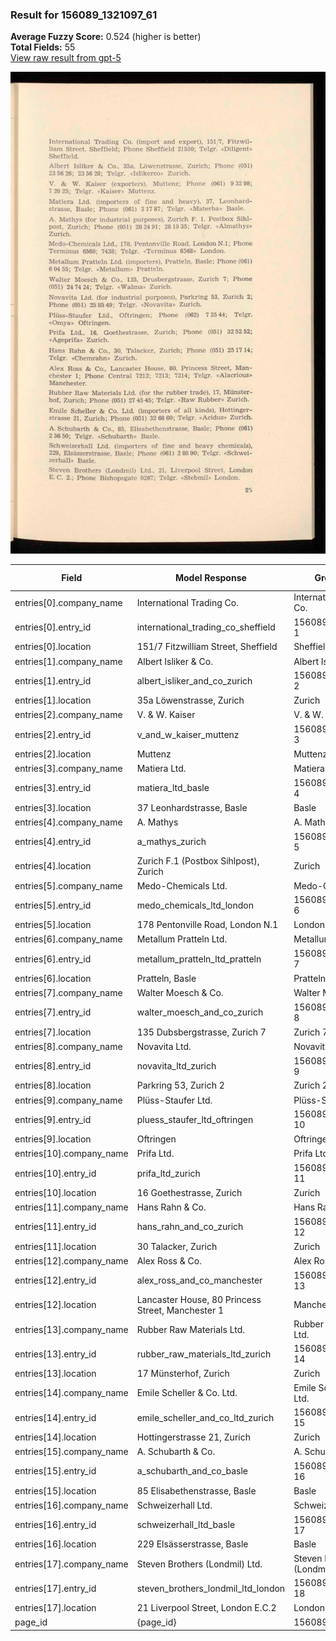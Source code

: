 ### Result for 156089_1321097_61
**Average Fuzzy Score:** 0.524 (higher is better)<br>
**Total Fields:** 55<br>
[View raw result from gpt-5](https://github.com/RISE-UNIBAS/humanities_data_benchmark/blob/main/results/2025-10-28/T0348/request_T0348_156089_1321097_61.json)

<img src="https://github.com/RISE-UNIBAS/humanities_data_benchmark/blob/main/benchmarks/company_lists/images/156089_1321097_61.jpg?raw=true" alt="156089_1321097_61" width="600px">

| Field | Model Response | Ground Truth | Fuzzy Score | Match |
|-------|----------------|--------------|-------------|-------|
| entries[0].company_name | International Trading Co. | International Trading Co. | 1.000 | ✅ |
| entries[0].entry_id | international_trading_co_sheffield | 156089_1321097_61-1 | 0.075 | ❌ |
| entries[0].location | 151/7 Fitzwilliam Street, Sheffield | Sheffield | 0.409 | ❌ |
| entries[1].company_name | Albert Isliker & Co. | Albert Isliker & Co. | 1.000 | ✅ |
| entries[1].entry_id | albert_isliker_and_co_zurich | 156089_1321097_61-2 | 0.085 | ❌ |
| entries[1].location | 35a Löwenstrasse, Zurich | Zurich | 0.400 | ❌ |
| entries[2].company_name | V. & W. Kaiser | V. & W. Kaiser | 1.000 | ✅ |
| entries[2].entry_id | v_and_w_kaiser_muttenz | 156089_1321097_61-3 | 0.098 | ❌ |
| entries[2].location | Muttenz | Muttenz | 1.000 | ✅ |
| entries[3].company_name | Matiera Ltd. | Matiera Ltd. | 1.000 | ✅ |
| entries[3].entry_id | matiera_ltd_basle | 156089_1321097_61-4 | 0.111 | ❌ |
| entries[3].location | 37 Leonhardstrasse, Basle | Basle | 0.333 | ❌ |
| entries[4].company_name | A. Mathys | A. Mathys | 1.000 | ✅ |
| entries[4].entry_id | a_mathys_zurich | 156089_1321097_61-5 | 0.118 | ❌ |
| entries[4].location | Zurich F.1 (Postbox Sihlpost), Zurich | Zurich | 0.279 | ❌ |
| entries[5].company_name | Medo-Chemicals Ltd. | Medo-Chemicals Ltd. | 1.000 | ✅ |
| entries[5].entry_id | medo_chemicals_ltd_london | 156089_1321097_61-6 | 0.091 | ❌ |
| entries[5].location | 178 Pentonville Road, London N.1 | London N.1 | 0.476 | ❌ |
| entries[6].company_name | Metallum Pratteln Ltd. | Metallum Pratteln Ltd. | 1.000 | ✅ |
| entries[6].entry_id | metallum_pratteln_ltd_pratteln | 156089_1321097_61-7 | 0.082 | ❌ |
| entries[6].location | Pratteln, Basle | Pratteln, Basle | 1.000 | ✅ |
| entries[7].company_name | Walter Moesch & Co. | Walter Moesch & Co. | 1.000 | ✅ |
| entries[7].entry_id | walter_moesch_and_co_zurich | 156089_1321097_61-8 | 0.087 | ❌ |
| entries[7].location | 135 Dubsbergstrasse, Zurich 7 | Zurich 7 | 0.432 | ❌ |
| entries[8].company_name | Novavita Ltd. | Novavita Ltd. | 1.000 | ✅ |
| entries[8].entry_id | novavita_ltd_zurich | 156089_1321097_61-9 | 0.105 | ❌ |
| entries[8].location | Parkring 53, Zurich 2 | Zurich 2 | 0.552 | ❌ |
| entries[9].company_name | Plüss-Staufer Ltd. | Plüss-Staufer Ltd. | 1.000 | ✅ |
| entries[9].entry_id | pluess_staufer_ltd_oftringen | 156089_1321097_61-10 | 0.083 | ❌ |
| entries[9].location | Oftringen | Oftringen | 1.000 | ✅ |
| entries[10].company_name | Prifa Ltd. | Prifa Ltd. | 1.000 | ✅ |
| entries[10].entry_id | prifa_ltd_zurich | 156089_1321097_61-11 | 0.111 | ❌ |
| entries[10].location | 16 Goethestrasse, Zurich | Zurich | 0.400 | ❌ |
| entries[11].company_name | Hans Rahn & Co. | Hans Rahn & Co. | 1.000 | ✅ |
| entries[11].entry_id | hans_rahn_and_co_zurich | 156089_1321097_61-12 | 0.093 | ❌ |
| entries[11].location | 30 Talacker, Zurich | Zurich | 0.480 | ❌ |
| entries[12].company_name | Alex Ross & Co. | Alex Ross & Co. | 1.000 | ✅ |
| entries[12].entry_id | alex_ross_and_co_manchester | 156089_1321097_61-13 | 0.085 | ❌ |
| entries[12].location | Lancaster House, 80 Princess Street, Manchester 1 | Manchester 1 | 0.393 | ❌ |
| entries[13].company_name | Rubber Raw Materials Ltd. | Rubber Raw Materials Ltd. | 1.000 | ✅ |
| entries[13].entry_id | rubber_raw_materials_ltd_zurich | 156089_1321097_61-14 | 0.078 | ❌ |
| entries[13].location | 17 Münsterhof, Zurich | Zurich | 0.444 | ❌ |
| entries[14].company_name | Emile Scheller & Co. Ltd. | Emile Scheller & Co. Ltd. | 1.000 | ✅ |
| entries[14].entry_id | emile_scheller_and_co_ltd_zurich | 156089_1321097_61-15 | 0.077 | ❌ |
| entries[14].location | Hottingerstrasse 21, Zurich | Zurich | 0.364 | ❌ |
| entries[15].company_name | A. Schubarth & Co. | A. Schubarth & Co. | 1.000 | ✅ |
| entries[15].entry_id | a_schubarth_and_co_basle | 156089_1321097_61-16 | 0.091 | ❌ |
| entries[15].location | 85 Elisabethenstrasse, Basle | Basle | 0.303 | ❌ |
| entries[16].company_name | Schweizerhall Ltd. | Schweizerhall Ltd. | 1.000 | ✅ |
| entries[16].entry_id | schweizerhall_ltd_basle | 156089_1321097_61-17 | 0.093 | ❌ |
| entries[16].location | 229 Elsässerstrasse, Basle | Basle | 0.323 | ❌ |
| entries[17].company_name | Steven Brothers (Londmil) Ltd. | Steven Brothers (Londmil) Ltd. | 1.000 | ✅ |
| entries[17].entry_id | steven_brothers_londmil_ltd_london | 156089_1321097_61-18 | 0.074 | ❌ |
| entries[17].location | 21 Liverpool Street, London E.C.2 | London E. C. 2. | 0.500 | ❌ |
| page_id | {page_id} | 156089_1321097_61 | 0.077 | ❌ |
